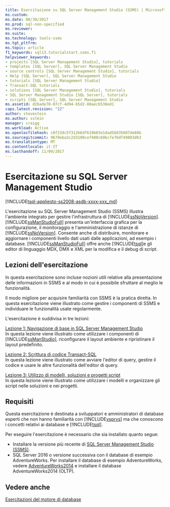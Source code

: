 ```yaml
---
title: Esercitazione su SQL Server Management Studio (SSMS) | Microsoft Docs
ms.custom: 
ms.date: 08/30/2017
ms.prod: sql-non-specified
ms.reviewer: 
ms.suite: 
ms.technology: tools-ssms
ms.tgt_pltfrm: 
ms.topic: article
f1_keywords: sql13.tutorialstart.ssms.f1
helpviewer_keywords:
- projects [SQL Server Management Studio], tutorials
- templates [SQL Server], SQL Server Management Studio
- source controls [SQL Server Management Studio], tutorials
- Help [SQL Server], SQL Server Management Studio
- tutorials [SQL Server Management Studio]
- Transact-SQL tutorials
- solutions [SQL Server Management Studio], tutorials
- SQL Server Management Studio [SQL Server], tutorials
- scripts [SQL Server], SQL Server Management Studio
ms.assetid: d2bade70-07cf-4d94-b5d2-88aecb538ed1
caps.latest.revision: "22"
author: stevestein
ms.author: sstein
manager: craigg
ms.workload: Active
ms.openlocfilehash: c0f23dc5f31266df619b03e1dad56835607de88b
ms.sourcegitcommit: 9678eba3c2d3100cef408c69bcfe76df49803d63
ms.translationtype: MT
ms.contentlocale: it-IT
ms.lasthandoff: 11/09/2017
---
```

# <a name="tutorial-sql-server-management-studio"></a>Esercitazione su SQL Server Management Studio
[!INCLUDE[tsql-appliesto-ss2008-asdb-xxxx-xxx_md](../../includes/tsql-appliesto-ss2008-asdb-xxxx-xxx-md.md)]

L'esercitazione su SQL Server Management Studio (SSMS) illustra l'ambiente integrato per gestire l'infrastruttura di [!INCLUDE[ssNoVersion](../../includes/ssnoversion-md.md)]. [!INCLUDE[ssManStudioFull](../../includes/ssmanstudiofull-md.md)] presenta un'interfaccia grafica per la configurazione, il monitoraggio e l'amministrazione di istanze di [!INCLUDE[ssNoVersion](../../includes/ssnoversion-md.md)]. Consente anche di distribuire, monitorare e aggiornare i componenti livello dati usati dalle applicazioni, ad esempio i database. [!INCLUDE[ssManStudioFull](../../includes/ssmanstudiofull-md.md)] offre anche [!INCLUDE[tsql](../../includes/tsql-md.md)]e gli editor di linguaggio MDX, DMX e XML per la modifica e il debug di script.  
  
## <a name="what-you-will-learn"></a>Lezioni dell'esercitazione  
In questa esercitazione sono incluse nozioni utili relative alla presentazione delle informazioni in SSMS e al modo in cui è possibile sfruttare al meglio le funzionalità.
  
Il modo migliore per acquisire familiarità con SSMS è la pratica diretta. In questa esercitazione viene illustrato come gestire i componenti di SSMS e individuare le funzionalità usate regolarmente.  
  
L'esercitazione è suddivisa in tre lezioni:  
  
[Lezione 1: Navigazione di base in SQL Server Management Studio](lesson-1-basic-navigation-in-sql-server-management-studio.md)  
In questa lezione viene illustrato come utilizzare i componenti di [!INCLUDE[ssManStudio](../../includes/ssmanstudio-md.md)], riconfigurare il layout ambiente e ripristinare il layout predefinito.  
  
[Lezione 2: Scrittura di codice Transact-SQL](lesson-2-writing-transact-sql.md)  
In questa lezione viene illustrato come avviare l'editor di query, gestire il codice e usare le altre funzionalità dell'editor di query.  
  
[Lezione 3: Utilizzo di modelli, soluzioni e progetti script](lesson-3-working-with-templates-solutions-and-script-projects.md)  
In questa lezione viene illustrato come utilizzare i modelli e organizzare gli script nelle soluzioni e nei progetti.  
  
## <a name="requirements"></a>Requisiti  
Questa esercitazione è destinata a sviluppatori e amministratori di database esperti che non hanno familiarità con [!INCLUDE[vsprvs](../../includes/vsprvs-md.md)] ma che conoscono i concetti relativi ai database e [!INCLUDE[tsql](../../includes/tsql-md.md)].  
  
Per eseguire l'esercitazione è necessario che sia installato quanto segue:  

  
-   Installare la versione più recente di [SQL Server Management Studio (SSMS)](../download-sql-server-management-studio-ssms.md).  
-   SQL Server 2016 o versione successiva con il database di esempio AdventureWorks. Per installare il database di esempio AdventureWorks, vedere [AdventureWorks2014](https://github.com/Microsoft/sql-server-samples/releases/tag/adventureworks2014) e installare il database AdventureWorks2014 (OLTP).  

  
## <a name="see-also"></a>Vedere anche  
[Esercitazioni del motore di database](../../relational-databases/database-engine-tutorials.md)  
  
  
  

